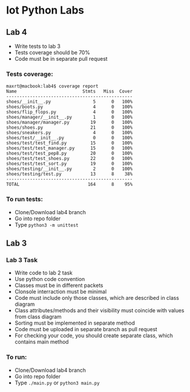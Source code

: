 # Iot Python Labs

## Lab 4
 - Write tests to lab 3
 - Tests coverage should be 70%
 - Code must be in separate pull request

### Tests coverage:
```
maxrt@macbook:lab4$ coverage report
Name                         Stmts   Miss  Cover
------------------------------------------------
shoes/__init__.py                5      0   100%
shoes/boots.py                   4      0   100%
shoes/flip_flops.py              4      0   100%
shoes/manager/__init__.py        1      0   100%
shoes/manager/manager.py        19      0   100%
shoes/shoes.py                  21      0   100%
shoes/sneakers.py                4      0   100%
shoes/test/__init__.py           0      0   100%
shoes/test/test_find.py         15      0   100%
shoes/test/test_manager.py      15      0   100%
shoes/test/test_pep8.py         20      0   100%
shoes/test/test_shoes.py        22      0   100%
shoes/test/test_sort.py         19      0   100%
shoes/testing/__init__.py        2      0   100%
shoes/testing/test.py           13      8    38%
------------------------------------------------
TOTAL                          164      8    95%
```

### To run tests:
  - Clone/Download lab4 branch
  - Go into repo folder
  - Type `python3 -m unittest`


## Lab 3
### Lab 3 Task
 - Write code to lab 2 task
 - Use python code convention
 - Classes must be in different packets
 - Clonsole interraction must be minimal
 - Code must include only those classes, which are described in class diagram
 - Class attributes/methods and their visibility must coincide with values from class diagram
 - Sorting must be implemented in separate method
 - Code must be uploaded in separate branch as pull request
 - For checking your code, you should create separate class, which contains main method

### To run:
  - Clone/Download lab4 branch
  - Go into repo folder
  - Type `./main.py` or `python3 main.py`

